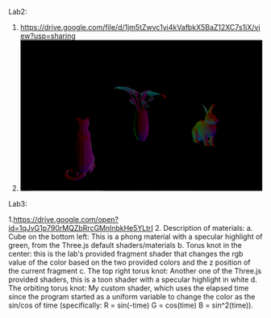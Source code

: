 Lab2:

1. https://drive.google.com/file/d/1jm5tZwvc1yi4kVafbkX5BaZ12XC7s1iX/view?usp=sharing
2. ![](lab2/CatBunnyScrsht.png)

Lab3:

1.https://drive.google.com/open?id=1qJvG1p790rMQZbRrcGMnlnbkHe5YLtrI
2. Description of materials:
  a. Cube on the bottom left: This is a phong material with a specular highlight of green, from the Three.js default shaders/materials
  b. Torus knot in the center: this is the lab's provided fragment shader that changes the rgb value of the color based on the two provided colors and the z position of the current fragment
  c. The top right torus knot: Another one of the Three.js provided shaders, this is a toon shader with a specular highlight in white
  d. The orbiting torus knot: My custom shader, which uses the elapsed time since the program started as a uniform variable to change the color as the sin/cos of time (specifically: R = sin(-time) G = cos(time) B = sin^2(time)).
